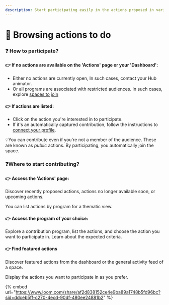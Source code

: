 ```yaml
---
description: Start participating easily in the actions proposed in various programs.
---
```


# 🔎 Browsing actions to do

### :question: How to participate? <a href="#comment-participer" id="comment-participer"></a>

#### ​👉 If no actions are available on the 'Actions' page or your 'Dashboard':

* Either no actions are currently open, In such cases, contact your Hub animator.
* Or all programs are associated with restricted audiences. In such cases, explore [spaces to join](../collaborating-in-spaces/)

#### ​👉 If actions are listed:

* Click on the action you're interested in to participate.
* If it's an automatically captured contribution, follow the instructions to [connect your profile](../setting-up-your-account/linking-your-accounts/).

​💡You can contribute even if you're not a member of the audience. These are known as _public_ actions. By participating, you automatically join the space.

### ​❓Where to start contributing? <a href="#comment-contribuer" id="comment-contribuer"></a>

#### 👉 **Access the 'Actions' page:**

Discover recently proposed actions, actions no longer available soon, or upcoming actions.&#x20;

You can list actions by program for a thematic view.

#### 👉 **Access the program of your choice:**

Explore a contribution program, list the actions, and choose the action you want to participate in. Learn about the expected criteria.

#### 👉 Find featured actions

Discover featured actions from the dashboard or the general activity feed of a space.&#x20;

Display the actions you want to participate in as you prefer.



{% embed url="https://www.loom.com/share/af2d838152ce4e9ba89a1748b5fd96bc?sid=ddceb5ff-c270-4ecd-90df-480ee24881b2" %}



